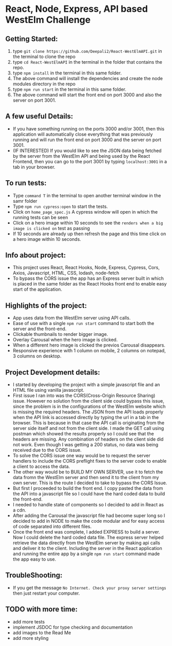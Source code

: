 # React, Node, Express, API based WestElm Challenge

## Getting Started:
1. type `git clone https://github.com/Deepali2/React-WestElmAPI.git` in the terminal to clone the repo
2. type `cd React-WestElmAPI` in the terminal in the folder that contains the repo.
3. type `npm install` in the terminal in this same folder. 
4. The above command will install the dependencies and  create the node modules directory in the repo
5. type `npm run start` in the terminal in this same folder.
6. The above command will start the front end on port 3000 and also the server on port 3001.

## A few useful Details:
* If you have something running on the ports 3000 and/or 3001, then this application will automatically close everything that was previously running and will run the front end on port 3000 and the server on port 3001.
* (IF INTERESTED) If you would like to see the JSON data being fetched by the server from the WestElm API and being used by the React Frontend, then you can go to the port 3001 by typing `localhost:3001` in a tab in your browser.

## To run tests:
* Type `command T` in the terminal to open another terminal window in the samr folder
* Type `npm run cypress:open` to start the tests. 
* Click on `home_page_spec.js` A cypress window will open in which the running tests can be seen
* Click on a hero image within 10 seconds to see the `renders when a big image is clicked on` test as passing
* If 10 seconds are already up then refresh the page and this time click on a hero image within 10 seconds.

## Info about project:
* This project uses React, React Hooks, Node, Express, Cypress, Cors, Axios, Javascript, HTML, CSS, lodash, node-fetch
* To bypass the CORS issue the app has an Express server built in which is placed in the same folder as the React Hooks front end to enable easy start of the application. 

## Highlights of the project:
* App uses data from the WestElm server using API calls.
* Ease of use with a single `npm run start` command to start both the server and the front-end.
* Clickable thumbnails to render bigger image.
* Overlay Carousal when the hero image is clicked.
* When a different hero image is clicked the previos Carousal disappears.
* Responsive experience with 1 column on mobile, 2 columns on notepad, 3 columns on desktop.

## Project Development details:
* I started by developing the project with a simple javascript file and an HTML file using vanilla javascript.
* First issue I ran into was the CORS(Cross-Origin Resource Sharing) issue. However no solution from the client side could bypass this issue, since the problem is in the configurations of the WestElm website which is missing the required headers. The JSON from the API loads properly when the API link is accessed directly by typing the url in a tab in the browser. This is because in that case the API call is originating from the server side itself and not from the client side. I made the GET call using postman which showed the results properly so I could see that the headers are missing. Any combination of headers on the client side did not work. Even though I was getting a 200 status, no data was being received due to the CORS issue.
* To solve the CORS issue one way would be to request the server handlers to include the CORS preflight fixes to the server code to enable a client to access the data.
* The other way would be to BUILD MY OWN SERVER, use it to fetch the data fromn the WestElm server and then send it to the client from my own server. This is the route I decided to take to bypass the CORS Issue.
* But first I proceeded to build the front end. I copy pasted the data from the API into a javascript file so I could have the hard coded data to build the front-end.
* I needed to handle state of components so I decided to add in React as a cdn.
* After adding the Carousal the javascript file had become super long so I decided to add in NODE to make the code modular and for easy access of code separated into different files. 
* Once the front end was complete, I added EXPRESS to build a server. Now I could delete the hard coded data file. The express server helped retrieve the data directly from the WestElm server by making api calls and deliver it to the client. Including the server in the React application and running the entire app by a single `npm run start` command made the app easy to use.

## TroubleShooting:
* If you get the message `No Internet. Check your proxy server settings` then just restart your computer. 

## TODO with more time:
* add more tests
* implement JSDOC for type checking and documentation
* add images to the Read Me
* add more styling